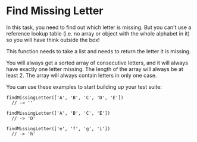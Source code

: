 # Find Missing Letter

In this task, you need to find out which letter is missing. But you can't use a reference lookup table (i.e. no array or object with the whole alphabet in it) so you will have think outside the box!

This function needs to take a list and needs to return the letter it is missing.

You will always get a sorted array of consecutive letters, and it will always have exactly one letter missing.
The length of the array will always be at least 2.
The array will always contain letters in only one case.

You can use these examples to start building up your test suite:

```
findMissingLetter(['A', 'B', 'C', 'D', 'E'])
  // -> ''
```

```
findMissingLetter(['A', 'B', 'C', 'E'])
  // -> 'D'
```

```
findMissingLetter(['e', 'f', 'g', 'i'])
  // -> 'h'
```
